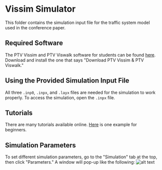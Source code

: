 # Vissim Simulator
This folder contains the simulation input file for the traffic system model used in the conference paper.

## Required Software
The PTV Vissim and PTV Viswalk software for students can be found [here](https://your.visum.ptvgroup.com/vision-traffic-suite-students-en). Download and install the one that says "Download PTV Vissim & PTV Viswalk."

## Using the Provided Simulation Input File
All three `.inp0`, `.inpx`, and `.layx` files are needed for the simulation to work properly. To access the simulation, open the `.inpx` file.

## Tutorials
There are many tutorials available online. [Here](https://youtube.com/playlist?list=PLsp6xnws6TOAy1bjEw9eeXN5tAHQsgxh0) is one example for beginners.

## Simulation Parameters
To set different simulation parameters, go to the "Simulation" tab at the top, then click "Parameters." A window will pop-up like the following:
![alt text](https://github.com/SmartAutonomyLab/Statistical-Verification-of-Traffic-Systems-with-Expected-Differential-Privacy/blob/main/Vissim%20Simulator/sim_param_window.png "Logo Title Text 1")
